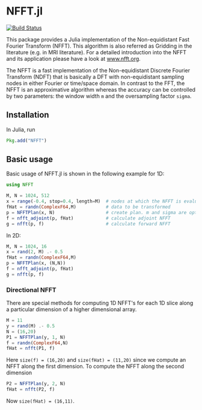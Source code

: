 NFFT.jl
=======

[![Build Status](https://travis-ci.org/tknopp/NFFT.jl.svg?branch=master)](https://travis-ci.org/tknopp/NFFT.jl)

This package provides a Julia implementation of the Non-equidistant Fast Fourier Transform (NFFT).
This algorithm is also referred as Gridding in the literature (e.g. in MRI literature).
For a detailed introduction into the NFFT and its application please have a look at www.nfft.org.

The NFFT is a fast implementation of the Non-equidistant Discrete Fourier Transform (NDFT) that is
basically a DFT with non-equidistant sampling nodes in either Fourier or time/space domain. 
In contrast to the FFT, the NFFT is an approximative algorithm whereas the accuracy can be controlled 
by two parameters:
the window width `m` and the oversampling factor `sigma`.


## Installation

In Julia, run


```julia
Pkg.add("NFFT")
```


## Basic usage

Basic usage of NFFT.jl is shown in the following example for 1D:

```julia
using NFFT 

M, N = 1024, 512
x = range(-0.4, stop=0.4, length=M)  # nodes at which the NFFT is evaluated
fHat = randn(ComplexF64,M)           # data to be transformed
p = NFFTPlan(x, N)                   # create plan. m and sigma are optional parameters
f = nfft_adjoint(p, fHat)            # calculate adjoint NFFT
g = nfft(p, f)                       # calculate forward NFFT
```

In 2D:

```julia
M, N = 1024, 16
x = rand(2, M) .- 0.5
fHat = randn(ComplexF64,M)
p = NFFTPlan(x, (N,N))
f = nfft_adjoint(p, fHat)
g = nfft(p, f)
```


### Directional NFFT

There are special methods for computing 1D NFFT's for each 1D slice along a particular dimension of a higher dimensional array.

```julia
M = 11
y = rand(M) .- 0.5
N = (16,20)
P1 = NFFTPlan(y, 1, N)
f = randn(ComplexF64,N)
fHat = nfft(P1, f)
```

Here `size(f) = (16,20)` and `size(fHat) = (11,20)` since we compute an NFFT along the first dimension.
To compute the NFFT along the second dimension 

```julia
P2 = NFFTPlan(y, 2, N)
fHat = nfft(P2, f)
```

Now `size(fHat) = (16,11)`.

